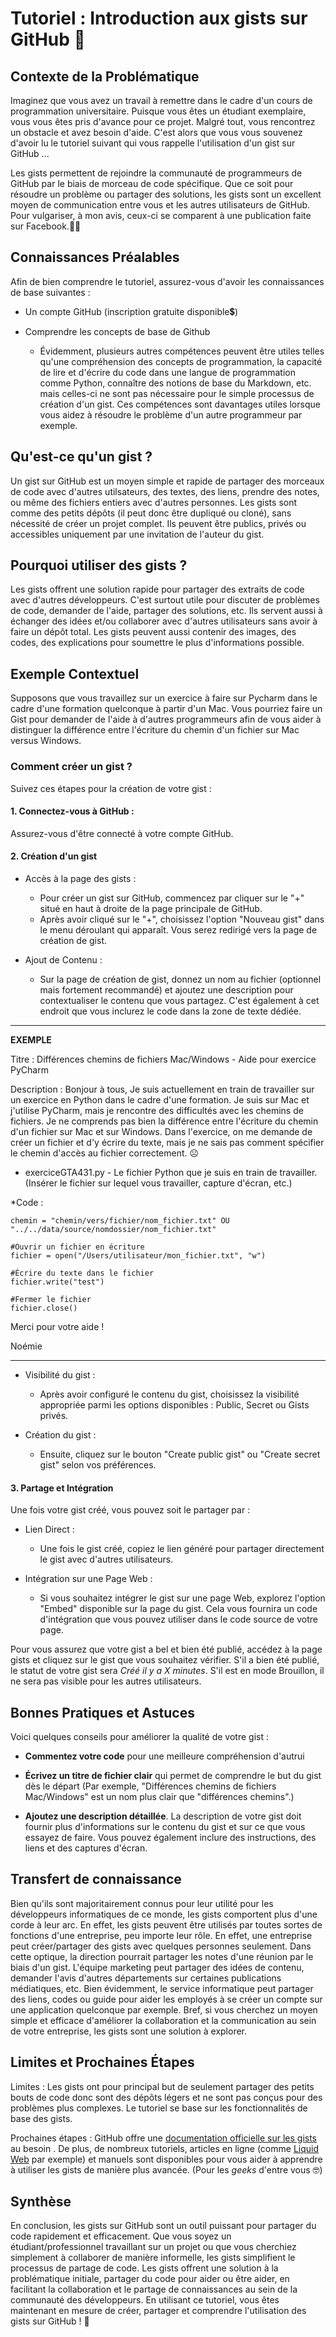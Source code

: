 # Tutoriel : Introduction aux gists sur GitHub 👾

## Contexte de la Problématique
Imaginez que vous avez un travail à remettre dans le cadre d'un cours de programmation universitaire. Puisque vous êtes un étudiant exemplaire, vous vous êtes pris d'avance pour ce projet. Malgré tout, vous rencontrez un obstacle et avez besoin d'aide. C'est alors que vous vous souvenez d'avoir lu le tutoriel suivant qui vous rappelle l'utilisation d'un gist sur GitHub ... 

Les gists permettent de rejoindre la communauté de programmeurs de GitHub par le biais de morceau de code spécifique. Que ce soit pour résoudre un problème ou partager des solutions, les gists sont un excellent moyen de communication entre vous et les autres utilisateurs de GitHub. Pour vulgariser, à mon avis, ceux-ci se comparent à une publication faite sur Facebook.✍🏼

## Connaissances Préalables
Afin de bien comprendre le tutoriel, assurez-vous d'avoir les connaissances de base suivantes :

- Un compte GitHub (inscription gratuite disponible💲)

- Comprendre les concepts de base de Github

  - Évidemment, plusieurs autres compétences peuvent être utiles telles qu'une compréhension des concepts de programmation, la capacité de lire et d'écrire du code dans une langue de programmation comme Python, connaître des notions de base du Markdown, etc. mais celles-ci ne sont pas nécessaire pour le simple processus de création d'un gist. Ces compétences sont davantages utiles lorsque vous aidez à résoudre le problème d'un autre programmeur par exemple.

## Qu'est-ce qu'un gist ?
Un gist sur GitHub est un moyen simple et rapide de partager des morceaux de code avec d'autres utilsateurs, des textes, des liens, prendre des notes, ou même des fichiers entiers avec d'autres personnes. Les gists sont comme des petits dépôts (il peut donc être dupliqué ou cloné), sans nécessité de créer un projet complet. Ils peuvent être publics, privés ou accessibles uniquement par une invitation de l'auteur du gist. 

## Pourquoi utiliser des gists ?
Les gists offrent une solution rapide pour partager des extraits de code avec d'autres développeurs. C'est surtout utile pour discuter de problèmes de code, demander de l'aide, partager des solutions, etc. Ils servent aussi à échanger des idées et/ou collaborer avec d'autres utilisateurs sans avoir à faire un dépôt total. Les gists peuvent aussi contenir des images, des codes, des explications pour soumettre le plus d'informations possible.

## Exemple Contextuel
Supposons que vous travaillez sur un exercice à faire sur Pycharm dans le cadre d'une formation quelconque à partir d'un Mac. Vous pourriez faire un Gist pour demander de l'aide à d'autres programmeurs afin de vous aider à distinguer la différence entre l'écriture du chemin d'un fichier sur Mac versus Windows.

### Comment créer un gist ?
Suivez ces étapes pour la création de votre gist :

#### 1. Connectez-vous à GitHub :
Assurez-vous d'être connecté à votre compte GitHub.

#### 2. Création d'un gist

- Accès à la page des gists :
   - Pour créer un gist sur GitHub, commencez par cliquer sur le "+" situé en haut à droite de la page principale de GitHub.
   - Après avoir cliqué sur le "+", choisissez l'option "Nouveau gist" dans le menu déroulant qui apparaît. Vous serez redirigé vers la page de création de gist.

- Ajout de Contenu :
  - Sur la page de création de gist, donnez un nom au fichier (optionnel mais fortement recommandé) et ajoutez une description pour contextualiser le contenu que vous partagez. C'est également à cet endroit que vous inclurez le code dans la zone de texte dédiée.
_________
**EXEMPLE**

Titre : Différences chemins de fichiers Mac/Windows - Aide pour exercice PyCharm

Description :
Bonjour à tous,
Je suis actuellement en train de travailler sur un exercice en Python dans le cadre d'une formation. Je suis sur Mac et j'utilise PyCharm, mais je rencontre des difficultés avec les chemins de fichiers. Je ne comprends pas bien la différence entre l'écriture du chemin d'un fichier sur Mac et sur Windows. Dans l'exercice, on me demande de créer un fichier et d'y écrire du texte, mais je ne sais pas comment spécifier le chemin d'accès au fichier correctement. ☹️

- exerciceGTA431.py - Le fichier Python que je suis en train de travailler. (Insérer le fichier sur lequel vous travailler, capture d'écran, etc.)

*Code :

    chemin = "chemin/vers/fichier/nom_fichier.txt" OU "../../data/source/nomdossier/nom_fichier.txt"

    #Ouvrir un fichier en écriture
    fichier = open("/Users/utilisateur/mon_fichier.txt", "w")

    #Écrire du texte dans le fichier
    fichier.write("test")

    #Fermer le fichier
    fichier.close()

Merci pour votre aide !

Noémie
_________
- Visibilité du gist :
   - Après avoir configuré le contenu du gist, choisissez la visibilité appropriée parmi les options disponibles : Public, Secret ou Gists privés. 

- Création du gist :
    - Ensuite, cliquez sur le bouton "Create public gist" ou "Create secret gist" selon vos préférences.

#### 3. Partage et Intégration

Une fois votre gist créé, vous pouvez soit le partager par  :

- Lien Direct :
  - Une fois le gist créé, copiez le lien généré pour partager directement le gist avec d'autres utilisateurs.

- Intégration sur une Page Web :
  - Si vous souhaitez intégrer le gist sur une page Web, explorez l'option "Embed" disponible sur la page du gist. Cela vous fournira un code d'intégration que vous pouvez utiliser dans le code source de votre  page.

Pour vous assurez que votre gist a bel et bien été publié, accédez à la page gists et cliquez sur le gist que vous souhaitez vérifier. S'il a bien été publié, le statut de votre gist sera *Créé il y a X minutes*. S'il est en mode Brouillon, il ne sera pas visible pour les autres utilisateurs.

## Bonnes Pratiques et Astuces

Voici quelques conseils pour améliorer la qualité de votre gist :

- **Commentez votre code** pour une meilleure compréhension d'autrui

- **Écrivez un titre de fichier clair** qui permet de comprendre le but du gist dès le départ (Par exemple, "Différences chemins de fichiers Mac/Windows" est un nom plus clair que "différences chemins".)

- **Ajoutez une description détaillée**. La description de votre gist doit fournir plus d'informations sur le contenu du gist et sur ce que vous essayez de faire. Vous pouvez également inclure des instructions, des liens et des captures d'écran. 

## Transfert de connaissance
Bien qu'ils sont majoritairement connus pour leur utilité pour les développeurs informatiques de ce monde, les gists comportent plus d'une corde à leur arc. En effet, les gists peuvent être utilisés par toutes sortes de fonctions d'une entreprise, peu importe leur rôle. En effet, une entreprise peut créer/partager des gists avec quelques personnes seulement. Dans cette optique, la direction pourrait partager les notes d'une réunion par le biais d'un gist. L'équipe marketing peut partager des idées de contenu, demander l'avis d'autres départements sur certaines publications médiatiques, etc. Bien évidemment, le service informatique peut partager des liens, codes ou guide pour aider les employés à se créer un compte sur une application quelconque par exemple. Bref, si vous cherchez un moyen simple et efficace d'améliorer la collaboration et la communication au sein de votre entreprise, les gists sont une solution à explorer.

## Limites et Prochaines Étapes

Limites :
Les gists ont pour principal but de seulement partager des petits bouts de code donc sont des dépôts légers et ne sont pas conçus pour des problèmes plus complexes. Le tutoriel se base sur les fonctionnalités de base des gists.

Prochaines étapes :
GitHub offre une [documentation officielle sur les gists](https://docs.github.com/fr/get-started/writing-on-github/editing-and-sharing-content-with-gists/creating-gists) au besoin . De plus, de nombreux tutoriels, articles en ligne (comme [Liquid Web](https://www.liquidweb.com/kb/what-is-a-github-gist/) par exemple) et manuels sont disponibles pour vous aider à apprendre à utiliser les gists de manière plus avancée. (Pour les *geeks* d'entre vous 🤓)

## Synthèse

En conclusion, les gists sur GitHub sont un outil puissant pour partager du code rapidement et efficacement. Que vous soyez un étudiant/professionnel travaillant sur un projet ou que vous cherchiez simplement à collaborer de manière informelle, les gists simplifient le processus de partage de code. Les gists offrent une solution à la problématique initiale, partager du code pour aider ou être aider, en facilitant la collaboration et le partage de connaissances au sein de la communauté des développeurs. En utilisant ce tutoriel, vous êtes maintenant en mesure de créer, partager et comprendre l'utilisation des gists sur GitHub ! 🎉

